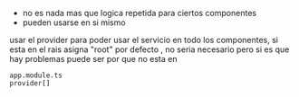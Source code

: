 - no es nada mas que logica repetida para ciertos componentes
- pueden usarse en si mismo 

usar el provider para poder usar el servicio en todo los componentes,
si esta en el rais asigna  "root" por defecto , no seria necesario pero si es que hay problemas 
puede ser por que no esta en 

``` 
app.module.ts
provider[]
```